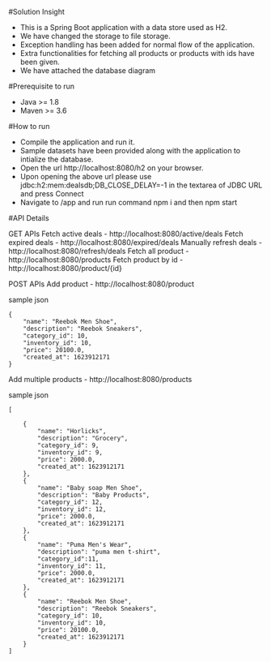 #Solution Insight
* This is a Spring Boot application with a data store used as H2.
* We have changed the storage to file storage.
* Exception handling has been added for normal flow of the application.
* Extra functionalities for fetching all products or products with ids have been given.
* We have attached the database diagram

#Prerequisite to run
* Java >= 1.8
* Maven >= 3.6

#How to run
* Compile the application and run it.
* Sample datasets have been provided along with the application to intialize the database.
* Open the url http://localhost:8080/h2 on your browser.
* Upon opening the above url please use jdbc:h2:mem:dealsdb;DB_CLOSE_DELAY=-1 in the textarea of JDBC URL
  and press Connect
* Navigate to /app and run run command npm i and then npm start

#API Details

GET APIs
Fetch active deals - http://localhost:8080/active/deals
Fetch expired deals - http://localhost:8080/expired/deals
Manually refresh deals - http://localhost:8080/refresh/deals
Fetch all product - http://localhost:8080/products
Fetch product by id - http://localhost:8080/product/{id}



POST APIs
Add product - 
http://localhost:8080/product

sample json
    
    {
		"name": "Reebok Men Shoe",
		"description": "Reebok Sneakers",
		"category_id": 10,
		"inventory_id": 10,
		"price": 20100.0,
		"created_at": 1623912171
    } 

Add multiple products - 
http://localhost:8080/products

sample json

    [
    	
    	{
    		"name": "Horlicks",
    		"description": "Grocery",
    		"category_id": 9,
    		"inventory_id": 9,
    		"price": 2000.0,
    		"created_at": 1623912171
    	},
    	{
    		"name": "Baby soap Men Shoe",
    		"description": "Baby Products",
    		"category_id": 12,
    		"inventory_id": 12,
    		"price": 2000.0,
    		"created_at": 1623912171
    	},
    	{
    		"name": "Puma Men's Wear",
    		"description": "puma men t-shirt",
    		"category_id":11,
    		"inventory_id": 11,
    		"price": 2000.0,
    		"created_at": 1623912171
    	},
    	{
    		"name": "Reebok Men Shoe",
    		"description": "Reebok Sneakers",
    		"category_id": 10,
    		"inventory_id": 10,
    		"price": 20100.0,
    		"created_at": 1623912171
    	}
    ]
	
